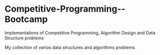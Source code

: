 # Competitive-Programming--Bootcamp
 Implementations of  Competitive Programming, Algorithm Design and Data Structure problems
 
 My collection of varios data structures and algorithms problems
